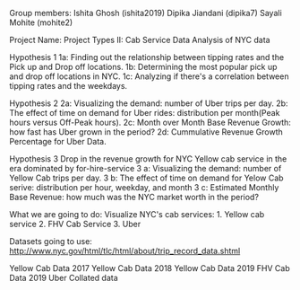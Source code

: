 
Group members:
Ishita Ghosh (ishita2019)
Dipika Jiandani (dipika7)
Sayali Mohite (mohite2)

Project Name:
Project Types II: Cab Service Data Analysis of NYC data

Hypothesis 1 
1a: Finding out the relationship between tipping rates and the Pick up and Drop off locations. 
1b: Determining the most popular pick up and drop off locations in NYC.
1c: Analyzing if there's a correlation between tipping rates and the weekdays.

Hypothesis 2 
2a: Visualizing the demand: number of Uber trips per day.
2b: The effect of time on demand for Uber rides: distribution per month(Peak hours versus Off-Peak hours).
2c: Month over Month Base Revenue Growth: how fast has Uber grown in the period?
2d: Cummulative Revenue Growth Percentage for Uber Data.

Hypothesis 3
Drop in the revenue growth for NYC Yellow cab service in the era dominated by for-hire-service
3 a: Visualizing the demand: number of Yellow Cab trips per day.
3 b: The effect of time on demand for Yelow Cab serive: distribution per hour, weekday, and month
3 c: Estimated Monthly Base Revenue: how much was the NYC market worth in the period?

What we are going to do:
Visualize NYC's cab services: 1. Yellow cab service 2. FHV Cab Service 3. Uber 

Datasets going to use:
http://www.nyc.gov/html/tlc/html/about/trip_record_data.shtml

Yellow Cab Data 2017
Yellow Cab Data 2018
Yellow Cab Data 2019
FHV Cab Data 2019
Uber Collated data
 

